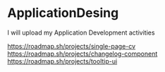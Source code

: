 # ApplicationDesing
I will upload my Application Development activities

https://roadmap.sh/projects/single-page-cv
https://roadmap.sh/projects/changelog-component
https://roadmap.sh/projects/tooltip-ui
